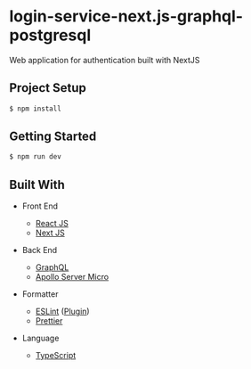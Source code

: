 # login-service-next.js-graphql-postgresql

Web application for authentication built with NextJS

## Project Setup

```bash
$ npm install
```

## Getting Started

```bash
$ npm run dev
```

## Built With

- Front End

  - [React JS](https://reactjs.org/)
  - [Next JS](https://nextjs.org/)

- Back End

  - [GraphQL](https://graphql.org/)
  - [Apollo Server Micro](https://github.com/apollographql/apollo-server/tree/main/packages/apollo-server-micro)

- Formatter

  - [ESLint](https://eslint.org/) ([Plugin](https://marketplace.visualstudio.com/items?itemName=dbaeumer.vscode-eslint))
  - [Prettier](https://prettier.io/)

- Language

  - [TypeScript](https://www.typescriptlang.org/)
